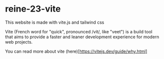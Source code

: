 # reine-23-vite

This website is made with vite.js and tailwind css

Vite (French word for "quick", pronounced /vit/, like "veet") is a build tool that aims to provide a faster and leaner development experience for modern web projects.

You can read more about vite (here)[https://vitejs.dev/guide/why.html]
